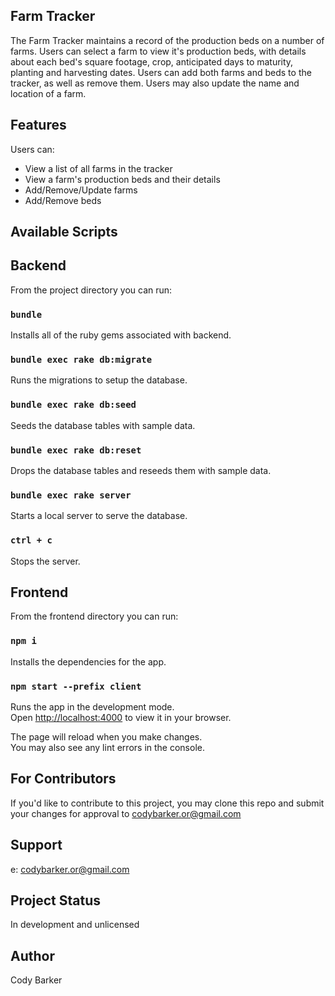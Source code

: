## Farm Tracker

The Farm Tracker maintains a record of the production beds on a number of farms. Users can select a farm to view it's production beds, with details about each bed's square footage, crop, anticipated days to maturity, planting and harvesting dates. Users can add both farms and beds to the tracker, as well as remove them. Users may also update the name and location of a farm.

## Features

Users can:

- View a list of all farms in the tracker
- View a farm's production beds and their details
- Add/Remove/Update farms
- Add/Remove beds

## Available Scripts

## Backend

From the project directory you can run:

### `bundle`

Installs all of the ruby gems associated with backend.

### `bundle exec rake db:migrate`

Runs the migrations to setup the database.

### `bundle exec rake db:seed`

Seeds the database tables with sample data.

### `bundle exec rake db:reset`

Drops the database tables and reseeds them with sample data.

### `bundle exec rake server`

Starts a local server to serve the database.

### `ctrl + c`

Stops the server.

## Frontend

From the frontend directory you can run:

### `npm i`

Installs the dependencies for the app.

### `npm start --prefix client`

Runs the app in the development mode.\
Open [http://localhost:4000](http://localhost:4000) to view it in your browser.

The page will reload when you make changes.\
You may also see any lint errors in the console.

## For Contributors
If you'd like to contribute to this project, you may clone this repo and submit your changes for approval to codybarker.or@gmail.com

##  Support
e: codybarker.or@gmail.com

## Project Status
In development and unlicensed

## Author
Cody Barker